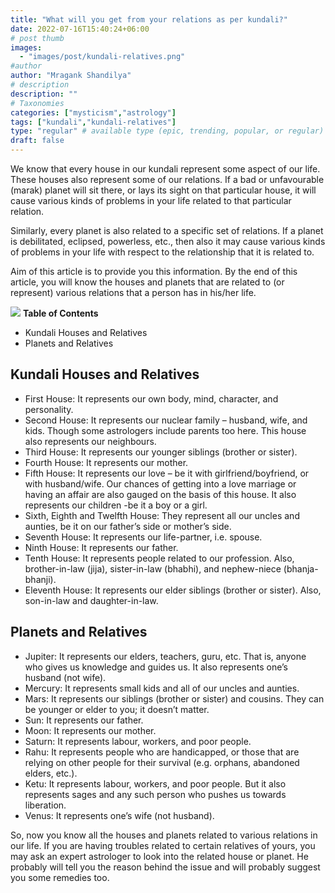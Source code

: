 ```yaml
---
title: "What will you get from your relations as per kundali?"
date: 2022-07-16T15:40:24+06:00
# post thumb
images:
  - "images/post/kundali-relatives.png"
#author
author: "Mragank Shandilya"
# description
description: ""
# Taxonomies
categories: ["mysticism","astrology"]
tags: ["kundali","kundali-relatives"]
type: "regular" # available type (epic, trending, popular, or regular)
draft: false
---
```


We know that every house in our kundali represent some aspect of our life. These houses also represent some of our relations. If a bad or unfavourable (marak) planet will sit there, or lays its sight on that particular house, it will cause various kinds of problems in your life related to that particular relation. 

Similarly, every planet is also related to a specific set of relations. If a planet is debilitated, eclipsed, powerless, etc., then also it may cause various kinds of problems in your life with respect to the relationship that it is related to. 

Aim of this article is to provide you this information. By the end of this article, you will know the houses and planets that are related to (or represent) various relations that a person has in his/her life. 

<div class="toc-mak">
  <img src="../../images/pencil.png">
  <b>Table of Contents</b>
  <ul>
  <li>Kundali Houses and Relatives</li>
  <li>Planets and Relatives</li> 
  </ul>
</div>

## Kundali Houses and Relatives

* First House: It represents our own body, mind, character, and personality.
* Second House: It represents our nuclear family – husband, wife, and kids. Though some astrologers include parents too here. This house also represents our neighbours. 
* Third House: It represents our younger siblings (brother or sister).
* Fourth House: It represents our mother. 
* Fifth House: It represents our love – be it with girlfriend/boyfriend, or with husband/wife. Our chances of getting into a love marriage or having an affair are also gauged on the basis of this house. It also represents our children -be it a boy or a girl. 
* Sixth, Eighth and Twelfth House: They represent all our uncles and aunties, be it on our father’s side or mother’s side. 
* Seventh House: It represents our life-partner, i.e. spouse. 
* Ninth House: It represents our father. 
* Tenth House: It represents people related to our profession. Also, brother-in-law (jija), sister-in-law (bhabhi), and nephew-niece (bhanja-bhanji). 
* Eleventh House: It represents our elder siblings (brother or sister). Also, son-in-law and daughter-in-law. 


## Planets and Relatives

* Jupiter: It represents our elders, teachers, guru, etc. That is, anyone who gives us knowledge and guides us. It also represents one’s husband (not wife).
* Mercury: It represents small kids and all of our uncles and aunties. 
* Mars: It represents our siblings (brother or sister) and cousins. They can be younger or elder to you; it doesn’t matter. 
* Sun: It represents our father. 
* Moon: It represents our mother. 
* Saturn: It represents labour, workers, and poor people. 
* Rahu: It represents people who are handicapped, or those that are relying on other people for their survival (e.g. orphans, abandoned elders, etc.). 
* Ketu: It represents labour, workers, and poor people. But it also represents sages and any such person who pushes us towards liberation. 
* Venus: It represents one’s wife (not husband). 

So, now you know all the houses and planets related to various relations in our life. If you are having troubles related to certain relatives of yours, you may ask an expert astrologer to look into the related house or planet. He probably will tell you the reason behind the issue and will probably suggest you some remedies too. 
